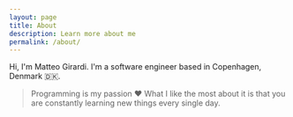 ```yaml
---
layout: page
title: About
description: Learn more about me
permalink: /about/
---
```


<link rel="stylesheet" href="/assets/css/styles.css">

Hi, I'm Matteo Girardi. I'm a software engineer based in Copenhagen, Denmark 🇩🇰.

> Programming is my passion ❤️
> What I like the most about it is that you are constantly learning new things every single day.

